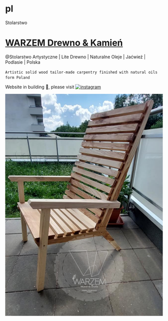 # pl
Stolarstwo


# [WARZEM Drewno & Kamień](https://warzemstonewood.github.io/pl)

@Stolarstwo Artystyczne | Lite Drewno | Naturalne Oleje | Jaćwież | Podlasie | Polska 

`Artistic solid wood tailor-made carpentry finished with natural oils form Poland`

Website in building 🔭, please visit [![instagram](https://img.shields.io/badge/WARZEM-0d1117?style=for-the-badge&logo=instagram&logoColor=instagram)](https://www.instagram.com/wa.rzem/)

[![chair](https://github.com/warzemstonewood/pl/blob/main/krzes%C5%82oLogo.png)]([https://www.instagram.com/wa.rzem/](https://warzemstonewood.github.io/pl/krzesla.html))
